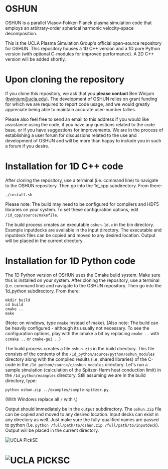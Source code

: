 <meta http-equiv="Cache-control" content="no-cache">

# OSHUN

OSHUN is a parallel Vlasov-Fokker-Planck plasma simulation code that employs an arbitrary-order spherical harmonic velocity-space decomposition.

This is the UCLA Plasma Simulation Group's official open-source repository for OSHUN. This repository houses a 1D C++ version and a 1D pure Python version (with optional C-modules for improved performance).  A 2D C++ version will be added shortly.

# Upon cloning the repository

If you clone this repository, we ask that you __please contact__ Ben Winjum (bwinjum@ucla.edu).  The development of OSHUN relies on grant funding for which we are required to report code usage, and we would greatly appreciate being able to maintain accurate user-number tallies.

Please also feel free to send an email to this address if you would like assistance using the code, if you have any questions related to the code base, or if you have suggestions for improvements.  We are in the process of establishing a user forum for discussions related to the use and development of OSHUN and will be more than happy to include you in such a forum if you desire.

# Installation for 1D C++ code

After cloning the repository, use a terminal (i.e. command line) to navigate to the OSHUN repository. Then go into the 1d_cpp subdirectory. From there:

```
./install.sh
```

Please note: The build may need to be configured for compilers and HDF5 libraries on your system. To set these configuration options, edit ```/1d_cpp/source/makefile```.

The build process creates an executable ```oshun-1d.e``` in the bin directory. Example inputdecks are available in the input directory.  The executable and inputdeck files can be copied and moved to any desired location. Output will be placed in the current directory.

# Installation for 1D Python code

The 1D Python version of OSHUN uses the Cmake build system. Make sure this is installed on your system. After cloning the repository, use a terminal (i.e. command line) and navigate to the OSHUN repository. Then go into the 1d_python subdirectory. From there:

```
mkdir build
cd build
cmake ..
make
```

(Note: on windows, type ```nmake``` instead of make). (Also note: The build can be heavily configured - although its usually not necessary. To see the configuration options, play with the cmake a bit by replacing ```cmake ..``` with ```ccmake ..``` or ```cmake-gui ..```)

The build process creates a file ```oshun.zip``` in the build directory. This file consists of the contents of the ```/1d_python/source/python/oshun_modules``` directory along with the compiled results (i.e. shared libraries) of the C-code in the  ```/1d_python/source/c/oshun_modules``` directory. Let's run a sample simulation (calculation of the Spitzer-Harm heat conduction limit) in the ```/1d_python/examples``` directory. Still assuming we are in the build directory, type:
```
python oshun.zip ../examples/sample-spitzer.py
```
(With Windows replace all ```/``` with ```\```)

Output should immediately be in the ```output``` subdirectory. The ```oshun.zip``` file can be copied and moved to any desired location. Input decks can exist in any directory as well. Just make sure the fully-qualified names are passed to python (i.e. ```python /full/path/to/oshun.zip /full/path/to/inputdeck```). Output will be placed in the current directory.

![UCLA PickSE](http://169.232.154.80/oshun.jpg)
# ![UCLA PICKSC](http://exodus.physics.ucla.edu/~uclapic/repo_images/PICKSC-logo-OSHUN.png)
